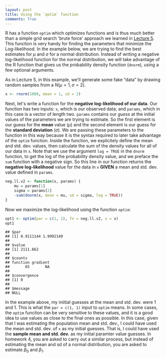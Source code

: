 ```yaml
---
layout: post
title: Using the `optim` function
comments: True
---
```



R has a function `optim` which optimizes functions and is thus much better than a simple grid search 'brute force' approach we learned in [Lecture 5](http://mlammens.github.io/Biostats/lectures/Lecture-5.html). 
This function is very handy for finding the parameters that minimize the Log-likelihood. 
In the example below, we are trying to find the best estimates for $\mu$ and $\sigma$ for a normal distribution.
Instead of writing a negative log-likelihood function for the normal distribution, we will take advantage of the R function that gives us the probability density function (`dnorm`), using a few optional arguments. 

As in Lecture 5, in this example, we'll generate some fake “data” by drawing random samples from a $N(\mu=1,\sigma=2)$.


```r
x <- rnorm(1000, mean = 1, sd = 2)
```

Next, let's write a function for the **negative log-likelihood of our data**. 
Our function has two inputs: `x`, which is our observed data; and `params`, which in this case is a vector of length two. 
`params` contains our *guess* at the initial values of the parameters we are trying to estimate.
So the first element is our guess for the **mean** value ($\mu$) and the second element is our guess for the **standard deviation** ($\sigma$). 
We are passing these parameters to the function in this way because it is the syntax required to later take advantage of the `optim` function.
Inside the function, we explicitely define the mean and std. dev. values, then calculate the sum of the density values for all of our data in `x`. Note that we use the argument `log = TRUE` in the `dnorm` function, to get the log of the probability density value, and we preface the `sum` function with a negative sign.
So this line in our function returns the **negative log-likelihood** value for the data in `x` **GIVEN** a mean and std. dev. value defined in `params`.



```r
neg.ll.v2 <- function(x, params) {
    mu = params[1]
    sigma = params[2]
    -sum(dnorm(x, mean = mu, sd = sigma, log = TRUE))
}
```


Now we maximize the log-likelihood using the function `optim`:


```r
opt1 <- optim(par = c(1, 1), fn = neg.ll.v2, x = x)
opt1
```

```
## $par
## [1] 0.9111144 1.9992149
## 
## $value
## [1] 2111.662
## 
## $counts
## function gradient 
##       65       NA 
## 
## $convergence
## [1] 0
## 
## $message
## NULL
```

In the example above, my iniitial guesses at the mean and std. dev. were 1 and 1.
This is what the `par = c(1, 1)` input to `optim` means. 
In some cases, the `optim` funciton can be very sensitive to these values, and it is a good idea to use values as close to the final ones as possible.
In this case, given that I was estimating the population mean and std. dev., I could have used the mean and std. dev. of `x` as my initial guesses.
That is, I could have used the **sample mean and std. dev.** as my initial paramter value guesses. 
In homework 4, you are asked to carry out a similar process, but instead of estimating the mean and sd of a normal distribution, you are asked to estimate $\beta_0$ and $\beta_1$.

